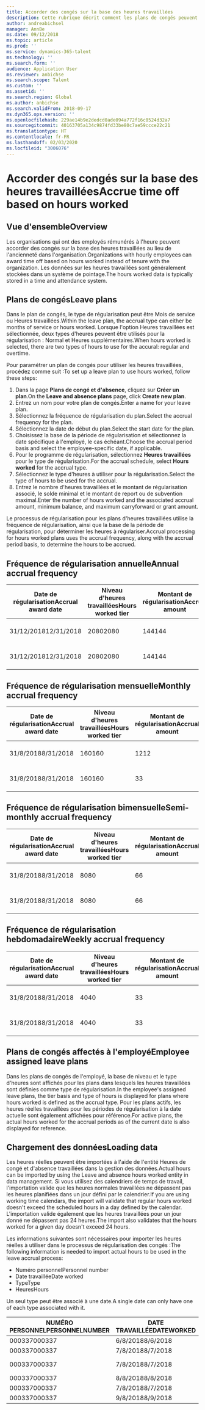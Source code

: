 ```yaml
---
title: Accorder des congés sur la base des heures travaillées
description: Cette rubrique décrit comment les plans de congés peuvent être configurés pour accorder des congés sur la base des heures travaillées.
author: andreabichsel
manager: AnnBe
ms.date: 09/12/2018
ms.topic: article
ms.prod: ''
ms.service: dynamics-365-talent
ms.technology: ''
ms.search.form: ''
audience: Application User
ms.reviewer: anbichse
ms.search.scope: Talent
ms.custom: ''
ms.assetid: ''
ms.search.region: Global
ms.author: anbichse
ms.search.validFrom: 2018-09-17
ms.dyn365.ops.version: ''
ms.openlocfilehash: 229ae14b9e2dedcd0ade094a772f16c0524d32a7
ms.sourcegitcommit: 40163705a134c9874fd33be80c7ae59ccce22c21
ms.translationtype: HT
ms.contentlocale: fr-FR
ms.lasthandoff: 02/03/2020
ms.locfileid: "3006076"
---
```

# <a name="accrue-time-off-based-on-hours-worked"></a><span data-ttu-id="0bcc5-103">Accorder des congés sur la base des heures travaillées</span><span class="sxs-lookup"><span data-stu-id="0bcc5-103">Accrue time off based on hours worked</span></span>

## <a name="overview"></a><span data-ttu-id="0bcc5-104">Vue d'ensemble</span><span class="sxs-lookup"><span data-stu-id="0bcc5-104">Overview</span></span>

<span data-ttu-id="0bcc5-105">Les organisations qui ont des employés rémunérés à l'heure peuvent accorder des congés sur la base des heures travaillées au lieu de l'ancienneté dans l'organisation.</span><span class="sxs-lookup"><span data-stu-id="0bcc5-105">Organizations with hourly employees can award time off based on hours worked instead of tenure with the organization.</span></span> <span data-ttu-id="0bcc5-106">Les données sur les heures travaillées sont généralement stockées dans un système de pointage.</span><span class="sxs-lookup"><span data-stu-id="0bcc5-106">The hours worked data is typically stored in a time and attendance system.</span></span> 

## <a name="leave-plans"></a><span data-ttu-id="0bcc5-107">Plans de congés</span><span class="sxs-lookup"><span data-stu-id="0bcc5-107">Leave plans</span></span>

<span data-ttu-id="0bcc5-108">Dans le plan de congés, le type de régularisation peut être Mois de service ou Heures travaillées.</span><span class="sxs-lookup"><span data-stu-id="0bcc5-108">Within the leave plan, the accrual type can either be months of service or hours worked.</span></span> <span data-ttu-id="0bcc5-109">Lorsque l'option Heures travaillées est sélectionnée, deux types d'heures peuvent être utilisés pour la régularisation : Normal et Heures supplémentaires.</span><span class="sxs-lookup"><span data-stu-id="0bcc5-109">When hours worked is selected, there are two types of hours to use for the accural: regular and overtime.</span></span>

<span data-ttu-id="0bcc5-110">Pour paramétrer un plan de congés pour utiliser les heures travaillées, procédez comme suit :</span><span class="sxs-lookup"><span data-stu-id="0bcc5-110">To set up a leave plan to use hours worked, follow these steps:</span></span>

1. <span data-ttu-id="0bcc5-111">Dans la page **Plans de congé et d'absence**, cliquez sur **Créer un plan**.</span><span class="sxs-lookup"><span data-stu-id="0bcc5-111">On the **Leave and absence plans** page, click **Create new plan**.</span></span>
2. <span data-ttu-id="0bcc5-112">Entrez un nom pour votre plan de congés.</span><span class="sxs-lookup"><span data-stu-id="0bcc5-112">Enter a name for your leave plan.</span></span>
3. <span data-ttu-id="0bcc5-113">Sélectionnez la fréquence de régularisation du plan.</span><span class="sxs-lookup"><span data-stu-id="0bcc5-113">Select the accrual frequency for the plan.</span></span>
5. <span data-ttu-id="0bcc5-114">Sélectionnez la date de début du plan.</span><span class="sxs-lookup"><span data-stu-id="0bcc5-114">Select the start date for the plan.</span></span>
6. <span data-ttu-id="0bcc5-115">Choisissez la base de la période de régularisation et sélectionnez la date spécifique à l'employé, le cas échéant.</span><span class="sxs-lookup"><span data-stu-id="0bcc5-115">Choose the accrual period basis and select the employee-specific date, if applicable.</span></span>
7. <span data-ttu-id="0bcc5-116">Pour le programme de régularisation, sélectionnez **Heures travaillées** pour le type de régularisation.</span><span class="sxs-lookup"><span data-stu-id="0bcc5-116">For the accrual schedule, select **Hours worked** for the accrual type.</span></span>
8. <span data-ttu-id="0bcc5-117">Sélectionnez le type d'heures à utiliser pour la régularisation.</span><span class="sxs-lookup"><span data-stu-id="0bcc5-117">Select the type of hours to be used for the accrual.</span></span>
9. <span data-ttu-id="0bcc5-118">Entrez le nombre d'heures travaillées et le montant de régularisation associé, le solde minimal et le montant de report ou de subvention maximal.</span><span class="sxs-lookup"><span data-stu-id="0bcc5-118">Enter the number of hours worked and the associated accrual amount, minimum balance, and maximum carryforward or grant amount.</span></span>

<span data-ttu-id="0bcc5-119">Le processus de régularisation pour les plans d'heures travaillées utilise la fréquence de régularisation, ainsi que la base de la période de régularisation, pour déterminer les heures à régulariser.</span><span class="sxs-lookup"><span data-stu-id="0bcc5-119">Accrual processing for hours worked plans uses the accrual frequency, along with the accrual period basis, to determine the hours to be accrued.</span></span>

## <a name="annual-accrual-frequency"></a><span data-ttu-id="0bcc5-120">Fréquence de régularisation annuelle</span><span class="sxs-lookup"><span data-stu-id="0bcc5-120">Annual accrual frequency</span></span>

| <span data-ttu-id="0bcc5-121">Date de régularisation</span><span class="sxs-lookup"><span data-stu-id="0bcc5-121">Accrual award date</span></span>    | <span data-ttu-id="0bcc5-122">Niveau d'heures travaillées</span><span class="sxs-lookup"><span data-stu-id="0bcc5-122">Hours worked tier</span></span>    | <span data-ttu-id="0bcc5-123">Montant de régularisation</span><span class="sxs-lookup"><span data-stu-id="0bcc5-123">Accrual amount</span></span>        | <span data-ttu-id="0bcc5-124">Dates des heures travaillées</span><span class="sxs-lookup"><span data-stu-id="0bcc5-124">Hours worked dates</span></span>   | <span data-ttu-id="0bcc5-125">Heures réelles travaillées</span><span class="sxs-lookup"><span data-stu-id="0bcc5-125">Hours worked actuals</span></span>| <span data-ttu-id="0bcc5-126">Prime</span><span class="sxs-lookup"><span data-stu-id="0bcc5-126">Award</span></span>               |
| --------------------- | -------------------- | --------------------- | -------------------- |-------------------- |-------------------- |
| <span data-ttu-id="0bcc5-127">31/12/2018</span><span class="sxs-lookup"><span data-stu-id="0bcc5-127">12/31/2018</span></span>            | <span data-ttu-id="0bcc5-128">2080</span><span class="sxs-lookup"><span data-stu-id="0bcc5-128">2080</span></span>                 | <span data-ttu-id="0bcc5-129">144</span><span class="sxs-lookup"><span data-stu-id="0bcc5-129">144</span></span>                   | <span data-ttu-id="0bcc5-130">1/1/2018-31/12/2018</span><span class="sxs-lookup"><span data-stu-id="0bcc5-130">1/1/2018-12/31/2018</span></span>  | <span data-ttu-id="0bcc5-131">2085</span><span class="sxs-lookup"><span data-stu-id="0bcc5-131">2085</span></span>                | <span data-ttu-id="0bcc5-132">144</span><span class="sxs-lookup"><span data-stu-id="0bcc5-132">144</span></span>                 |        
| <span data-ttu-id="0bcc5-133">31/12/2018</span><span class="sxs-lookup"><span data-stu-id="0bcc5-133">12/31/2018</span></span>            | <span data-ttu-id="0bcc5-134">2080</span><span class="sxs-lookup"><span data-stu-id="0bcc5-134">2080</span></span>                 | <span data-ttu-id="0bcc5-135">144</span><span class="sxs-lookup"><span data-stu-id="0bcc5-135">144</span></span>                   | <span data-ttu-id="0bcc5-136">1/1/2018-31/12/2018</span><span class="sxs-lookup"><span data-stu-id="0bcc5-136">1/1/2018-12/31/2018</span></span>  | <span data-ttu-id="0bcc5-137">2 000</span><span class="sxs-lookup"><span data-stu-id="0bcc5-137">2000</span></span>                | <span data-ttu-id="0bcc5-138">0</span><span class="sxs-lookup"><span data-stu-id="0bcc5-138">0</span></span>                 |


## <a name="monthly-accrual-frequency"></a><span data-ttu-id="0bcc5-139">Fréquence de régularisation mensuelle</span><span class="sxs-lookup"><span data-stu-id="0bcc5-139">Monthly accrual frequency</span></span>

| <span data-ttu-id="0bcc5-140">Date de régularisation</span><span class="sxs-lookup"><span data-stu-id="0bcc5-140">Accrual award date</span></span>    | <span data-ttu-id="0bcc5-141">Niveau d'heures travaillées</span><span class="sxs-lookup"><span data-stu-id="0bcc5-141">Hours worked tier</span></span>    | <span data-ttu-id="0bcc5-142">Montant de régularisation</span><span class="sxs-lookup"><span data-stu-id="0bcc5-142">Accrual amount</span></span>        | <span data-ttu-id="0bcc5-143">Dates des heures travaillées</span><span class="sxs-lookup"><span data-stu-id="0bcc5-143">Hours worked dates</span></span>   | <span data-ttu-id="0bcc5-144">Heures réelles travaillées</span><span class="sxs-lookup"><span data-stu-id="0bcc5-144">Hours worked actuals</span></span>| <span data-ttu-id="0bcc5-145">Prime</span><span class="sxs-lookup"><span data-stu-id="0bcc5-145">Award</span></span>               |
| --------------------- | -------------------- | --------------------- | -------------------- |-------------------- |-------------------- |
| <span data-ttu-id="0bcc5-146">31/8/2018</span><span class="sxs-lookup"><span data-stu-id="0bcc5-146">8/31/2018</span></span>             | <span data-ttu-id="0bcc5-147">160</span><span class="sxs-lookup"><span data-stu-id="0bcc5-147">160</span></span>                  | <span data-ttu-id="0bcc5-148">12</span><span class="sxs-lookup"><span data-stu-id="0bcc5-148">12</span></span>                    | <span data-ttu-id="0bcc5-149">1/8/2018-31/8/2018</span><span class="sxs-lookup"><span data-stu-id="0bcc5-149">8/1/2018-8/31/2018</span></span>   | <span data-ttu-id="0bcc5-150">184</span><span class="sxs-lookup"><span data-stu-id="0bcc5-150">184</span></span>                 | <span data-ttu-id="0bcc5-151">12</span><span class="sxs-lookup"><span data-stu-id="0bcc5-151">12</span></span>                  |        
| <span data-ttu-id="0bcc5-152">31/8/2018</span><span class="sxs-lookup"><span data-stu-id="0bcc5-152">8/31/2018</span></span>             | <span data-ttu-id="0bcc5-153">160</span><span class="sxs-lookup"><span data-stu-id="0bcc5-153">160</span></span>                  | <span data-ttu-id="0bcc5-154">3</span><span class="sxs-lookup"><span data-stu-id="0bcc5-154">3</span></span>                     | <span data-ttu-id="0bcc5-155">1/8/2018-31/8/2018</span><span class="sxs-lookup"><span data-stu-id="0bcc5-155">8/1/2018-8/31/2018</span></span>   | <span data-ttu-id="0bcc5-156">184</span><span class="sxs-lookup"><span data-stu-id="0bcc5-156">184</span></span>                 | <span data-ttu-id="0bcc5-157">3</span><span class="sxs-lookup"><span data-stu-id="0bcc5-157">3</span></span>                   |

## <a name="semi-monthly-accrual-frequency"></a><span data-ttu-id="0bcc5-158">Fréquence de régularisation bimensuelle</span><span class="sxs-lookup"><span data-stu-id="0bcc5-158">Semi-monthly accrual frequency</span></span>

| <span data-ttu-id="0bcc5-159">Date de régularisation</span><span class="sxs-lookup"><span data-stu-id="0bcc5-159">Accrual award date</span></span>    | <span data-ttu-id="0bcc5-160">Niveau d'heures travaillées</span><span class="sxs-lookup"><span data-stu-id="0bcc5-160">Hours worked tier</span></span>    | <span data-ttu-id="0bcc5-161">Montant de régularisation</span><span class="sxs-lookup"><span data-stu-id="0bcc5-161">Accrual amount</span></span>        | <span data-ttu-id="0bcc5-162">Dates des heures travaillées</span><span class="sxs-lookup"><span data-stu-id="0bcc5-162">Hours worked dates</span></span>   | <span data-ttu-id="0bcc5-163">Heures réelles travaillées</span><span class="sxs-lookup"><span data-stu-id="0bcc5-163">Hours worked actuals</span></span>| <span data-ttu-id="0bcc5-164">Prime</span><span class="sxs-lookup"><span data-stu-id="0bcc5-164">Award</span></span>               |
| --------------------- | -------------------- | --------------------- | -------------------- |-------------------- |-------------------- |
| <span data-ttu-id="0bcc5-165">31/8/2018</span><span class="sxs-lookup"><span data-stu-id="0bcc5-165">8/31/2018</span></span>             | <span data-ttu-id="0bcc5-166">80</span><span class="sxs-lookup"><span data-stu-id="0bcc5-166">80</span></span>                   | <span data-ttu-id="0bcc5-167">6</span><span class="sxs-lookup"><span data-stu-id="0bcc5-167">6</span></span>                     | <span data-ttu-id="0bcc5-168">16/8/2018-31/8/2018</span><span class="sxs-lookup"><span data-stu-id="0bcc5-168">8/16/2018-8/31/2018</span></span>  | <span data-ttu-id="0bcc5-169">81</span><span class="sxs-lookup"><span data-stu-id="0bcc5-169">81</span></span>                  | <span data-ttu-id="0bcc5-170">6</span><span class="sxs-lookup"><span data-stu-id="0bcc5-170">6</span></span>                  |        
| <span data-ttu-id="0bcc5-171">31/8/2018</span><span class="sxs-lookup"><span data-stu-id="0bcc5-171">8/31/2018</span></span>             | <span data-ttu-id="0bcc5-172">80</span><span class="sxs-lookup"><span data-stu-id="0bcc5-172">80</span></span>                   | <span data-ttu-id="0bcc5-173">6</span><span class="sxs-lookup"><span data-stu-id="0bcc5-173">6</span></span>                     | <span data-ttu-id="0bcc5-174">16/8/2018-31/8/2018</span><span class="sxs-lookup"><span data-stu-id="0bcc5-174">8/16/2018-8/31/2018</span></span>  | <span data-ttu-id="0bcc5-175">75</span><span class="sxs-lookup"><span data-stu-id="0bcc5-175">75</span></span>                  | <span data-ttu-id="0bcc5-176">0</span><span class="sxs-lookup"><span data-stu-id="0bcc5-176">0</span></span>                   |

## <a name="weekly-accrual-frequency"></a><span data-ttu-id="0bcc5-177">Fréquence de régularisation hebdomadaire</span><span class="sxs-lookup"><span data-stu-id="0bcc5-177">Weekly accrual frequency</span></span>

| <span data-ttu-id="0bcc5-178">Date de régularisation</span><span class="sxs-lookup"><span data-stu-id="0bcc5-178">Accrual award date</span></span>    | <span data-ttu-id="0bcc5-179">Niveau d'heures travaillées</span><span class="sxs-lookup"><span data-stu-id="0bcc5-179">Hours worked tier</span></span>    | <span data-ttu-id="0bcc5-180">Montant de régularisation</span><span class="sxs-lookup"><span data-stu-id="0bcc5-180">Accrual amount</span></span>        | <span data-ttu-id="0bcc5-181">Dates des heures travaillées</span><span class="sxs-lookup"><span data-stu-id="0bcc5-181">Hours worked dates</span></span>   | <span data-ttu-id="0bcc5-182">Heures réelles travaillées</span><span class="sxs-lookup"><span data-stu-id="0bcc5-182">Hours worked actuals</span></span>| <span data-ttu-id="0bcc5-183">Prime</span><span class="sxs-lookup"><span data-stu-id="0bcc5-183">Award</span></span>               |
| --------------------- | -------------------- | --------------------- | -------------------- |-------------------- |-------------------- |
| <span data-ttu-id="0bcc5-184">31/8/2018</span><span class="sxs-lookup"><span data-stu-id="0bcc5-184">8/31/2018</span></span>             | <span data-ttu-id="0bcc5-185">40</span><span class="sxs-lookup"><span data-stu-id="0bcc5-185">40</span></span>                   | <span data-ttu-id="0bcc5-186">3</span><span class="sxs-lookup"><span data-stu-id="0bcc5-186">3</span></span>                     | <span data-ttu-id="0bcc5-187">27/8/2018-31/8/2018</span><span class="sxs-lookup"><span data-stu-id="0bcc5-187">8/27/2018-8/31/2018</span></span>  | <span data-ttu-id="0bcc5-188">42</span><span class="sxs-lookup"><span data-stu-id="0bcc5-188">42</span></span>                  | <span data-ttu-id="0bcc5-189">3</span><span class="sxs-lookup"><span data-stu-id="0bcc5-189">3</span></span>                  |        
| <span data-ttu-id="0bcc5-190">31/8/2018</span><span class="sxs-lookup"><span data-stu-id="0bcc5-190">8/31/2018</span></span>             | <span data-ttu-id="0bcc5-191">40</span><span class="sxs-lookup"><span data-stu-id="0bcc5-191">40</span></span>                   | <span data-ttu-id="0bcc5-192">3</span><span class="sxs-lookup"><span data-stu-id="0bcc5-192">3</span></span>                     | <span data-ttu-id="0bcc5-193">27/8/2018-31/8/2018</span><span class="sxs-lookup"><span data-stu-id="0bcc5-193">8/27/2018-8/31/2018</span></span>  | <span data-ttu-id="0bcc5-194">35</span><span class="sxs-lookup"><span data-stu-id="0bcc5-194">35</span></span>                  | <span data-ttu-id="0bcc5-195">0</span><span class="sxs-lookup"><span data-stu-id="0bcc5-195">0</span></span>                   |

## <a name="employee-assigned-leave-plans"></a><span data-ttu-id="0bcc5-196">Plans de congés affectés à l'employé</span><span class="sxs-lookup"><span data-stu-id="0bcc5-196">Employee assigned leave plans</span></span>

<span data-ttu-id="0bcc5-197">Dans les plans de congés de l'employé, la base de niveau et le type d'heures sont affichés pour les plans dans lesquels les heures travaillées sont définies comme type de régularisation.</span><span class="sxs-lookup"><span data-stu-id="0bcc5-197">In the employee's assigned leave plans, the tier basis and type of hours is displayed for plans where hours worked is defined as the accrual type.</span></span> <span data-ttu-id="0bcc5-198">Pour les plans actifs, les heures réelles travaillées pour les périodes de régularisation à la date actuelle sont également affichées pour référence.</span><span class="sxs-lookup"><span data-stu-id="0bcc5-198">For active plans, the actual hours worked for the accrual periods as of the current date is also displayed for reference.</span></span> 

## <a name="loading-data"></a><span data-ttu-id="0bcc5-199">Chargement des données</span><span class="sxs-lookup"><span data-stu-id="0bcc5-199">Loading data</span></span>

<span data-ttu-id="0bcc5-200">Les heures réelles peuvent être importées à l'aide de l'entité Heures de congé et d'absence travaillées dans la gestion des données.</span><span class="sxs-lookup"><span data-stu-id="0bcc5-200">Actual hours can be imported by using the Leave and absence hours worked entity in data management.</span></span> <span data-ttu-id="0bcc5-201">Si vous utilisez des calendriers de temps de travail, l'importation valide que les heures normales travaillées ne dépassent pas les heures planifiées dans un jour défini par le calendrier.</span><span class="sxs-lookup"><span data-stu-id="0bcc5-201">If you are using working time calendars, the import will validate that regular hours worked doesn't exceed the scheduled hours in a day defined by the calendar.</span></span> <span data-ttu-id="0bcc5-202">L'importation valide également que les heures travaillées pour un jour donné ne dépassent pas 24 heures.</span><span class="sxs-lookup"><span data-stu-id="0bcc5-202">The import also validates that the hours worked for a given day doesn't exceed 24 hours.</span></span> 

<span data-ttu-id="0bcc5-203">Les informations suivantes sont nécessaires pour importer les heures réelles à utiliser dans le processus de régularisation des congés :</span><span class="sxs-lookup"><span data-stu-id="0bcc5-203">The following information is needed to import actual hours to be used in the leave accrual process:</span></span>

+ <span data-ttu-id="0bcc5-204">Numéro personnel</span><span class="sxs-lookup"><span data-stu-id="0bcc5-204">Personnel number</span></span> 
+ <span data-ttu-id="0bcc5-205">Date travaillée</span><span class="sxs-lookup"><span data-stu-id="0bcc5-205">Date worked</span></span>
+ <span data-ttu-id="0bcc5-206">Type</span><span class="sxs-lookup"><span data-stu-id="0bcc5-206">Type</span></span>
+ <span data-ttu-id="0bcc5-207">Heures</span><span class="sxs-lookup"><span data-stu-id="0bcc5-207">Hours</span></span>

<span data-ttu-id="0bcc5-208">Un seul type peut être associé à une date.</span><span class="sxs-lookup"><span data-stu-id="0bcc5-208">A single date can only have one of each type associated with it.</span></span>

| <span data-ttu-id="0bcc5-209">NUMÉRO PERSONNEL</span><span class="sxs-lookup"><span data-stu-id="0bcc5-209">PERSONNELNUMBER</span></span>       | <span data-ttu-id="0bcc5-210">DATE TRAVAILLÉE</span><span class="sxs-lookup"><span data-stu-id="0bcc5-210">DATEWORKED</span></span>           | <span data-ttu-id="0bcc5-211">TYPE</span><span class="sxs-lookup"><span data-stu-id="0bcc5-211">TYPE</span></span>                  | <span data-ttu-id="0bcc5-212">HEURES</span><span class="sxs-lookup"><span data-stu-id="0bcc5-212">HOURS</span></span>                |
| --------------------- | -------------------- | --------------------- | -------------------- |
| <span data-ttu-id="0bcc5-213">000337</span><span class="sxs-lookup"><span data-stu-id="0bcc5-213">000337</span></span>                | <span data-ttu-id="0bcc5-214">6/8/2018</span><span class="sxs-lookup"><span data-stu-id="0bcc5-214">8/6/2018</span></span>             | <span data-ttu-id="0bcc5-215">Normal</span><span class="sxs-lookup"><span data-stu-id="0bcc5-215">Regular</span></span>               | <span data-ttu-id="0bcc5-216">8</span><span class="sxs-lookup"><span data-stu-id="0bcc5-216">8</span></span>                    |       
| <span data-ttu-id="0bcc5-217">000337</span><span class="sxs-lookup"><span data-stu-id="0bcc5-217">000337</span></span>                | <span data-ttu-id="0bcc5-218">7/8/2018</span><span class="sxs-lookup"><span data-stu-id="0bcc5-218">8/7/2018</span></span>             | <span data-ttu-id="0bcc5-219">Normal</span><span class="sxs-lookup"><span data-stu-id="0bcc5-219">Regular</span></span>               | <span data-ttu-id="0bcc5-220">8</span><span class="sxs-lookup"><span data-stu-id="0bcc5-220">8</span></span>                    |
| <span data-ttu-id="0bcc5-221">000337</span><span class="sxs-lookup"><span data-stu-id="0bcc5-221">000337</span></span>                | <span data-ttu-id="0bcc5-222">7/8/2018</span><span class="sxs-lookup"><span data-stu-id="0bcc5-222">8/7/2018</span></span>             | <span data-ttu-id="0bcc5-223">Heures supplémentaires</span><span class="sxs-lookup"><span data-stu-id="0bcc5-223">Overtime</span></span>              | <span data-ttu-id="0bcc5-224">3</span><span class="sxs-lookup"><span data-stu-id="0bcc5-224">3</span></span>                    |
| <span data-ttu-id="0bcc5-225">000337</span><span class="sxs-lookup"><span data-stu-id="0bcc5-225">000337</span></span>                | <span data-ttu-id="0bcc5-226">8/8/2018</span><span class="sxs-lookup"><span data-stu-id="0bcc5-226">8/8/2018</span></span>             | <span data-ttu-id="0bcc5-227">Normal</span><span class="sxs-lookup"><span data-stu-id="0bcc5-227">Regular</span></span>               | <span data-ttu-id="0bcc5-228">8</span><span class="sxs-lookup"><span data-stu-id="0bcc5-228">8</span></span>                    |
| <span data-ttu-id="0bcc5-229">000337</span><span class="sxs-lookup"><span data-stu-id="0bcc5-229">000337</span></span>                | <span data-ttu-id="0bcc5-230">7/8/2018</span><span class="sxs-lookup"><span data-stu-id="0bcc5-230">8/7/2018</span></span>             | <span data-ttu-id="0bcc5-231">Normal</span><span class="sxs-lookup"><span data-stu-id="0bcc5-231">Regular</span></span>               | <span data-ttu-id="0bcc5-232">8</span><span class="sxs-lookup"><span data-stu-id="0bcc5-232">8</span></span>                    |
| <span data-ttu-id="0bcc5-233">000337</span><span class="sxs-lookup"><span data-stu-id="0bcc5-233">000337</span></span>                | <span data-ttu-id="0bcc5-234">9/8/2018</span><span class="sxs-lookup"><span data-stu-id="0bcc5-234">8/9/2018</span></span>             | <span data-ttu-id="0bcc5-235">Normal</span><span class="sxs-lookup"><span data-stu-id="0bcc5-235">Regular</span></span>               | <span data-ttu-id="0bcc5-236">8</span><span class="sxs-lookup"><span data-stu-id="0bcc5-236">8</span></span>                    |
